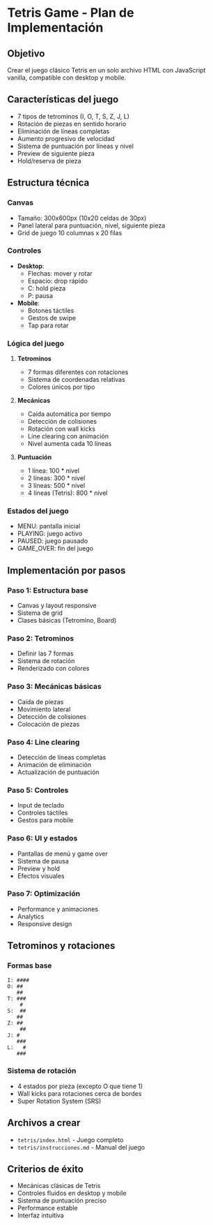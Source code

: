# Tetris Game - Plan de Implementación

## Objetivo
Crear el juego clásico Tetris en un solo archivo HTML con JavaScript vanilla, compatible con desktop y mobile.

## Características del juego
- 7 tipos de tetrominos (I, O, T, S, Z, J, L)
- Rotación de piezas en sentido horario
- Eliminación de líneas completas
- Aumento progresivo de velocidad
- Sistema de puntuación por líneas y nivel
- Preview de siguiente pieza
- Hold/reserva de pieza

## Estructura técnica

### Canvas
- Tamaño: 300x600px (10x20 celdas de 30px)
- Panel lateral para puntuación, nivel, siguiente pieza
- Grid de juego 10 columnas x 20 filas

### Controles
- **Desktop**: 
  - Flechas: mover y rotar
  - Espacio: drop rápido
  - C: hold pieza
  - P: pausa
- **Mobile**: 
  - Botones táctiles
  - Gestos de swipe
  - Tap para rotar

### Lógica del juego
1. **Tetrominos**
   - 7 formas diferentes con rotaciones
   - Sistema de coordenadas relativas
   - Colores únicos por tipo

2. **Mecánicas**
   - Caída automática por tiempo
   - Detección de colisiones
   - Rotación con wall kicks
   - Line clearing con animación
   - Nivel aumenta cada 10 líneas

3. **Puntuación**
   - 1 línea: 100 * nivel
   - 2 líneas: 300 * nivel  
   - 3 líneas: 500 * nivel
   - 4 líneas (Tetris): 800 * nivel

### Estados del juego
- MENU: pantalla inicial
- PLAYING: juego activo
- PAUSED: juego pausado
- GAME_OVER: fin del juego

## Implementación por pasos

### Paso 1: Estructura base
- Canvas y layout responsive
- Sistema de grid
- Clases básicas (Tetromino, Board)

### Paso 2: Tetrominos
- Definir las 7 formas
- Sistema de rotación
- Renderizado con colores

### Paso 3: Mecánicas básicas
- Caída de piezas
- Movimiento lateral
- Detección de colisiones
- Colocación de piezas

### Paso 4: Line clearing
- Detección de líneas completas
- Animación de eliminación
- Actualización de puntuación

### Paso 5: Controles
- Input de teclado
- Controles táctiles
- Gestos para mobile

### Paso 6: UI y estados
- Pantallas de menú y game over
- Sistema de pausa
- Preview y hold
- Efectos visuales

### Paso 7: Optimización
- Performance y animaciones
- Analytics
- Responsive design

## Tetrominos y rotaciones

### Formas base
```
I: ####
O: ##
   ##
T: ###
    #
S:  ##
   ##
Z: ##
    ##
J: #
   ###
L:   #
   ###
```

### Sistema de rotación
- 4 estados por pieza (excepto O que tiene 1)
- Wall kicks para rotaciones cerca de bordes
- Super Rotation System (SRS)

## Archivos a crear
- `tetris/index.html` - Juego completo
- `tetris/instrucciones.md` - Manual del juego

## Criterios de éxito
- Mecánicas clásicas de Tetris
- Controles fluidos en desktop y mobile
- Sistema de puntuación preciso
- Performance estable
- Interfaz intuitiva